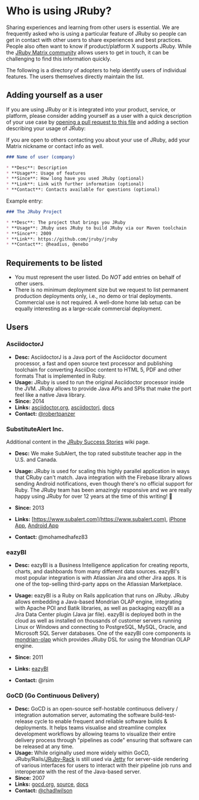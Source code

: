 Who is using JRuby?
====================

Sharing experiences and learning from other users is essential. We are
frequently asked who is using a particular feature of JRuby so people can get in
contact with other users to share experiences and best practices. People
also often want to know if product/platform X supports JRuby.
While the [JRuby Matrix community](https://matrix.to/#/#jruby:matrix.org) allows
users to get in touch, it can be challenging to find this information quickly.

The following is a directory of adopters to help identify users of individual
features. The users themselves directly maintain the list.

Adding yourself as a user
-------------------------

If you are using JRuby or it is integrated into your product, service, or
platform, please consider adding yourself as a user with a quick
description of your use case by [opening a pull request to this file](https://github.com/jruby/jruby/blob/master/USERS.md)
and adding a section describing your usage of JRuby:

If you are open to others contacting you about your use of JRuby, add your
Matrix nickname or contact info as well.

```markdown
### Name of user (company)

* **Desc**: Description
* **Usage**: Usage of features
* **Since**: How long have you used JRuby (optional)
* **Link**: Link with further information (optional)
* **Contact**: Contacts available for questions (optional)
```

Example entry:

```markdown
### The JRuby Project

* **Desc**: The project that brings you JRuby
* **Usage**: JRuby uses JRuby to build JRuby via our Maven toolchain
* **Since**: 2009
* **Link**: https://github.com/jruby/jruby
* **Contact**: @headius, @enebo
```

Requirements to be listed
-------------------------

 * You must represent the user listed. Do *NOT* add entries on behalf of
   other users.
 * There is no minimum deployment size but we request to list permanent
   production deployments only, i.e., no demo or trial deployments. Commercial
   use is not required. A well-done home lab setup can be equally
   interesting as a large-scale commercial deployment.

Users
-----

### AsciidoctorJ

* **Desc:** AsciidoctorJ is a Java port of the Asciidoctor document processor,
a fast and open source text processor and publishing toolchain for converting
AsciiDoc content to HTML 5, PDF and other formats That is implemented in Ruby.
* **Usage:** JRuby is used to run the original Asciidoctor processor inside the JVM. JRuby allows to provide Java APIs and SPIs that make the port feel like a native Java library.
* **Since:** 2014
* **Links:** [asciidoctor.org](https://asciidoctor.org), [asciidoctorj](https://github.com/asciidoctor/asciidoctorj), [docs](https://docs.asciidoctor.org/asciidoctorj/latest/)
* **Contact:** [@robertpanzer](https://github.com/robertpanzer)

### SubstituteAlert Inc.

Additional content in the [JRuby Success Stories](https://github.com/jruby/jruby/wiki/SuccessStories#substitutealert-inc) wiki page.

* **Desc:** We make SubAlert, the top rated substitute teacher app in the U.S. and Canada.

* **Usage:** JRuby is used for scaling this highly parallel application in ways that CRuby can't match. Java integration with the Firebase library allows sending Android notifications, even though there's no official support for Ruby. The JRuby team has been amazingly responsive and we are really happy using JRuby for over 12 years at the time of this writing! 🎉

* **Since:** 2013

* **Links:** [https://www.subalert.com](https://www.subalert.com), [iPhone App](https://apps.apple.com/us/app/subalert-for-frontline-ed/id557785741), [Android App](https://play.google.com/store/apps/details?id=com.substitutealert)

* **Contact:** @mohamedhafez83 

### eazyBI

* **Desc:** eazyBI is a Business Intelligence application for creating reports, charts, and dashboards from many different data sources. eazyBI's most popular integration is with Atlassian Jira and other Jira apps. It is one of the top-selling third-party apps on the Atlassian Marketplace.

* **Usage:** eazyBI is a Ruby on Rails application that runs on JRuby. JRuby allows embedding a Java-based Mondrian OLAP engine, integrating with Apache POI and Batik libraries, as well as packaging eazyBI as a Jira Data Center plugin (Java jar file).
eazyBI is deployed both in the cloud as well as installed on thousands of customer servers running Linux or Windows and connecting to PostgreSQL, MySQL, Oracle, and Microsoft SQL Server databases.
One of the eazyBI core components is [mondrian-olap](https://github.com/rsim/mondrian-olap) which provides JRuby DSL for using the Mondrian OLAP engine.

* **Since:** 2011

* **Links:** [eazyBI](https://eazybi.com)

* **Contact:** @rsim

### GoCD (Go Continuous Delivery)

* **Desc:** GoCD is an open-source self-hostable continuous delivery / integration automation
server, automating the software build-test-release cycle to enable frequent and reliable
software builds & deployments. It helps teams visualise and streamline complex development workflows 
by allowing teams to visualize their entire delivery process through "pipelines as code"
ensuring that software can be released at any time.
* **Usage:** While originally used more widely within GoCD, JRuby/Rails/[JRuby-Rack](https://github.com/jruby/jruby-rack) is still used 
via [Jetty](https://jetty.org/) for server-side rendering of various interfaces for users to interact with their pipeline job runs 
and interoperate with the rest of the Java-based server.
* **Since:** 2007
* **Links:** [gocd.org](https://www.gocd.org/), [source](https://github.com/gocd/gocd), [docs](https://docs.gocd.org/current/)
* **Contact:** [@chadlwilson](https://github.com/chadlwilson)

